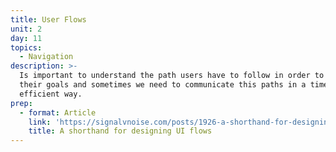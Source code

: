 ```yaml
---
title: User Flows
unit: 2
day: 11
topics:
  - Navigation
description: >-
  Is important to understand the path users have to follow in order to meet
  their goals and sometimes we need to communicate this paths in a time
  efficient way.
prep:
  - format: Article
    link: 'https://signalvnoise.com/posts/1926-a-shorthand-for-designing-ui-flows'
    title: A shorthand for designing UI flows
---
```

